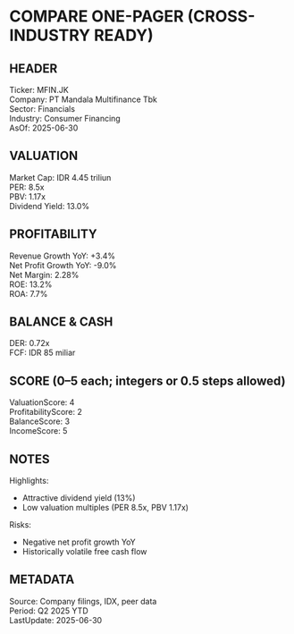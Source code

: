 # COMPARE ONE-PAGER (CROSS-INDUSTRY READY)

## HEADER
Ticker: MFIN.JK  
Company: PT Mandala Multifinance Tbk  
Sector: Financials  
Industry: Consumer Financing  
AsOf: 2025-06-30

## VALUATION
Market Cap: IDR 4.45 triliun  
PER: 8.5x  
PBV: 1.17x  
Dividend Yield: 13.0%

## PROFITABILITY
Revenue Growth YoY: +3.4%  
Net Profit Growth YoY: -9.0%  
Net Margin: 2.28%  
ROE: 13.2%  
ROA: 7.7%

## BALANCE & CASH
DER: 0.72x  
FCF: IDR 85 miliar

## SCORE (0–5 each; integers or 0.5 steps allowed)
ValuationScore: 4  
ProfitabilityScore: 2  
BalanceScore: 3  
IncomeScore: 5

## NOTES
Highlights:
- Attractive dividend yield (13%)
- Low valuation multiples (PER 8.5x, PBV 1.17x)

Risks:
- Negative net profit growth YoY
- Historically volatile free cash flow

## METADATA
Source: Company filings, IDX, peer data  
Period: Q2 2025 YTD  
LastUpdate: 2025-06-30